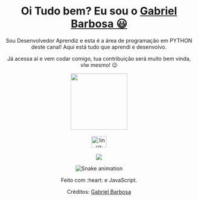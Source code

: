 <div>
  
  <h1 align="center">
    Oi Tudo bem? Eu sou o 
    <a href="https://www.linkedin.com/in/gabrielbflucas/">Gabriel Barbosa 😃️</a>
  </h1>
  
  <p align="center">
    Sou Desenvolvedor Aprendiz e esta é a área de programação em PYTHON deste canal! Aqui está tudo que aprendi e desenvolvo.
  </p>
  
  <p align="center">
    Já acessa aí e vem codar comigo, tua contribuição será muito bem vinda, vlw mesmo! 😉️
  </p>
  
</div>

<div align="center">
  <a href="https://github.com/GabrielBFLucas">
    <img height="150em" src="https://github-readme-stats.vercel.app/api?username=GabrielBFLucas&count_private=true&include_all_commits=true&show_icons=true&theme=dracula&hide_border=false&show_owner=true"/>
  </a>
</div>

<div align="center" valign="top"><br>
  <img align="center" alt="linux" height="30" width="40" src="https://png2.cleanpng.com/sh/f9101cadde8762407382417fcd09f01d/L0KzQYm3VMEzN6prj5H0aYP2gLBuTgB6fJl0hp95cnBqgrL0jflvb15xedDwdXHqdX7qjB1xfaVqip95cnBqgrL0jflvb15xedDwdXHqdX68gfNnbJQ4Tqc7OULkRnA9WcE2OWE9UaMAMkO4R4KAVsY0O2k3RuJ3Zx==/kisspng-python-programming-language-computer-programming-language-5acfdc365292a6.6915108915235717663382.png">
</div><br>

<div align="center">
  <a href="https://www.linkedin.com/in/gabrielbflucas/" target="_blank"><img src="https://img.shields.io/badge/-LinkedIn-%230077B5?style=for-the-badge&logo=linkedin&logoColor=white" target="_blank"></a> 
  </a>
</div>

<div align="center">

  ![Snake animation](https://github.com/danielbped/danielbped/blob/output/github-contribution-grid-snake.svg)
  
</div>

<div align="center">
  <p>Feito com :heart: e JavaScript.</p>
  <p>Créditos: <a href="https://github.com/GabrielBFLucas">Gabriel Barbosa</a></p>
</div>
